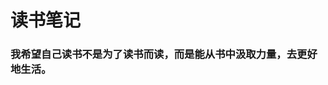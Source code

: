 # 读书笔记

### 我希望自己读书不是为了读书而读，而是能从书中汲取力量，去更好地生活。                                                                                                                                                                                                               
